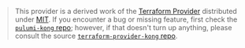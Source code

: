 > This provider is a derived work of the [Terraform Provider](https://github.com/kevholditch/terraform-provider-kong)
> distributed under [MIT](https://mit-license.org/). If you encounter a bug or missing feature,
> first check the [`pulumi-kong` repo](https://github.com/pulumi/pulumi-kong/issues); however, if that doesn't turn up anything,
> please consult the source [`terraform-provider-kong` repo](https://github.com/kevholditch/terraform-provider-kong/issues).